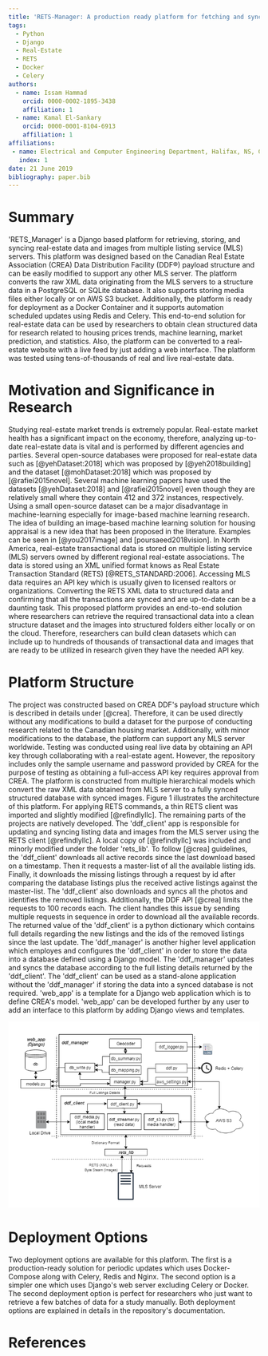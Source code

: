 ```yaml
---
title: 'RETS-Manager: A production ready platform for fetching and syncing real estate data and images'
tags:
  - Python
  - Django
  - Real-Estate
  - RETS
  - Docker
  - Celery
authors:
  - name: Issam Hammad
    orcid: 0000-0002-1895-3438
    affiliation: 1
  - name: Kamal El-Sankary
    orcid: 0000-0001-8104-6913
    affiliation: 1
affiliations:
 - name: Electrical and Computer Engineering Department, Halifax, NS, Canada.
   index: 1
date: 21 June 2019
bibliography: paper.bib
---
```


# Summary

'RETS_Manager' is a Django based platform for retrieving, storing, and syncing real-estate data and images from multiple listing service (MLS) servers. This platform was designed based on the Canadian Real Estate Association (CREA) Data Distribution Facility (DDF®) payload structure and can be easily modified to support any other MLS server. The platform converts the raw XML data originating from the MLS servers to a structure data in a PostgreSQL or SQLite database. It also supports storing media files either locally or on AWS S3 bucket. Additionally, the platform is ready for deployment as a Docker Container and it supports automation scheduled updates using Redis and Celery.    This end-to-end solution for real-estate data can be used by researchers to obtain clean structured data for research related to housing prices trends, machine learning, market prediction, and statistics. Also, the platform can be converted to a real-estate website with a live feed by just adding a web interface. The platform was tested using tens-of-thousands of real and live real-estate data.


# Motivation and Significance in Research

Studying real-estate market trends is extremely popular. Real-estate market health has a significant impact on the economy, therefore, analyzing up-to-date real-estate data is vital and is performed by different agencies and parties. Several open-source databases were proposed for real-estate data such as [@yehDataset:2018] which was proposed by [@yeh2018building] and the dataset [@mohDataset:2018] which was proposed by [@rafiei2015novel]. Several machine learning papers have used the datasets [@yehDataset:2018] and [@rafiei2015novel] even though they are relatively small where they contain 412 and 372 instances, respectively. Using a small open-source dataset can be a major disadvantage in machine-learning especially for image-based machine learning research. The idea of building an image-based machine learning solution for housing appraisal is a new idea that has been proposed in the literature. Examples can be seen in [@you2017image] and [poursaeed2018vision]. In North America, real-estate transactional data is stored on multiple listing service (MLS) servers owned by different regional real-estate associations. The data is stored using an XML unified format knows as Real Estate Transaction Standard (RETS) [@RETS_STANDARD:2006]. Accessing MLS data requires an API key which is usually given to licensed realtors or organizations.  Converting the RETS XML data to structured data and confirming that all the transactions are synced and are up-to-date can be a daunting task. This proposed platform provides an end-to-end solution where researchers can retrieve the required transactional data into a clean structure dataset and the images into structured folders either locally or on the cloud. Therefore, researchers can build clean datasets which can include up to hundreds of thousands of transactional data and images that are ready to be utilized in research given they have the needed API key.

# Platform Structure

The project was constructed based on CREA DDF's payload structure which is described in details under [@crea]. Therefore, it can be used directly without any modifications to build a dataset for the purpose of conducting research related to the Canadian housing market. Additionally, with minor modifications to the database, the platform can support any MLS server worldwide. Testing was conducted using real live data by obtaining an API key through collaborating with a real-estate agent. However, the repository includes only the sample username and password provided by CREA for the purpose of testing as obtaining a full-access API key requires approval from CREA. The platform is constructed from multiple hierarchical models which convert the raw XML data obtained from MLS server to a fully synced structured database with synced images. Figure 1 illustrates the architecture of this platform. For applying RETS commands, a thin RETS client was imported and slightly modified [@refindlyllc]. The remaining parts of the projects are natively developed. The 'ddf_client' app is responsible for updating and syncing listing data and images from the MLS server using the RETS client [@refindlyllc]. A local copy of [@refindlyllc] was included and minorly modified under the folder 'rets_lib'. To follow [@crea] guidelines, the 'ddf_client' downloads all active records since the last download based on a timestamp. Then it requests a master-list of all the available listing ids. Finally, it downloads the missing listings through a request by id after comparing the database listings plus the received active listings against the master-list. The 'ddf_client' also downloads and syncs all the photos and identifies the removed listings. Additionally, the DDF API [@crea] limits the requests to 100 records each. The client handles this issue by sending multiple requests in sequence in order to download all the available records. The returned value of the 'ddf_client' is a python dictionary which contains full details regarding the new listings and the ids of the removed listings since the last update. The 'ddf_manager' is another higher level application which employes and configures the 'ddf_client' in order to store the data into a database defined using a Django model. The 'ddf_manager' updates and syncs the database according to the full listing details returned by the 'ddf_client'. The 'ddf_client' can be used as a stand-alone application without the 'ddf_manager' if storing the data into a synced database is not required. 'web_app' is a template for a Django web application which is to define CREA's model. 'web_app' can be developed further by any user to add an interface to this platform by adding Django views and templates.

![Platform Architecture.](Figure.png)

# Deployment Options

Two deployment options are available for this platform. The first is a production-ready solution for periodic updates which uses Docker-Compose along with Celery, Redis and Nginx. The second option is a simpler one which uses Django's web server excluding Celery or Docker. The second deployment option is perfect for researchers who just want to retrieve a few batches of data for a study manually. Both deployment options are explained in details in the repository's documentation.

# References
